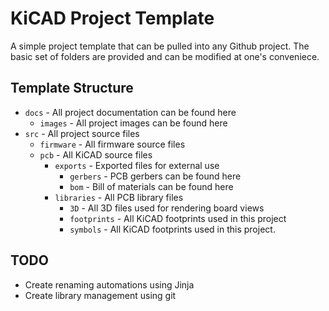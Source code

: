# KiCAD Project Template

A simple project template that can be pulled into any Github project. The basic set of folders are provided and can be modified at one's conveniece.

## Template Structure

* `docs` - All project documentation can be found here
  * `images` - All project images can be found here
* `src` - All project source files
  * `firmware` - All firmware source files
  * `pcb` - All KiCAD source files
    * `exports` - Exported files for external use
      * `gerbers` - PCB gerbers can be found here
      * `bom` - Bill of materials can be found here
    * `libraries` - All PCB library files
      * `3D` - All 3D files used for rendering board views
      * `footprints` - All KiCAD footprints used in this project
      * `symbols` - All KiCAD footprints used in this project.

## TODO

* Create renaming automations using Jinja
* Create library management using git
